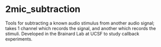 # 2mic_subtraction

Tools for subtracting a known audio stimulus from another audio signal; takes 1 channel which records the signal, and another which records the stimuli. Developed in the Brainard Lab at UCSF to study callback experiments.
